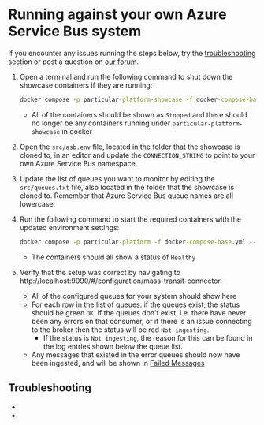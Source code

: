 # Running against your own Azure Service Bus system

If you encounter any issues running the steps below, try the [troubleshooting](#troubleshooting) section or post a question on [our forum](https://discuss.particular.net/tag/masstransit).

1. Open a terminal and run the following command to shut down the showcase containers if they are running:

   ```cmd
   docker compose -p particular-platform-showcase -f docker-compose-base.yml -f compose-azure.yml --env-file asb.env down
   ```

   - All of the containers should be shown as `Stopped` and there should no longer be any containers running under `particular-platform-showcase` in docker

1. Open the `src/asb.env` file, located in the folder that the showcase is cloned to, in an editor and update the `CONNECTION_STRING` to point to your own Azure Service Bus namespace.
1. Update the list of queues you want to monitor by editing the `src/queues.txt` file, also located in the folder that the showcase is cloned to. Remember that Azure Service Bus queue names are all lowercase.
1. Run the following command to start the required containers with the updated environment settings:

   ```cmd
   docker compose -p particular-platform -f docker-compose-base.yml --env-file asb.env --profile infrastructure up
   ```

   - The containers should all show a status of `Healthy`

1. Verify that the setup was correct by navigating to http://localhost:9090/#/configuration/mass-transit-connector.
   - All of the configured queues for your system should show here
   - For each row in the list of queues: if the queues exist, the status should be green `OK`. If the queues don't exist, i.e. there have never been any errors on that consumer, or if there is an issue connecting to the broker then the status will be red `Not ingesting`.
     - If the status is `Not ingesting`, the reason for this can be found in the log entries shown below the queue list.
   - Any messages that existed in the error queues should now have been ingested, and will be shown in [Failed Messages](http://localhost:9090/#/failed-messages/all-failed-messages)

## Troubleshooting

-
-
